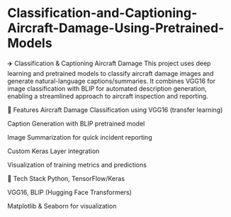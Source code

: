 # Classification-and-Captioning-Aircraft-Damage-Using-Pretrained-Models
✈️ Classification & Captioning Aircraft Damage
This project uses deep learning and pretrained models to classify aircraft damage images and generate natural-language captions/summaries. It combines VGG16 for image classification with BLIP for automated description generation, enabling a streamlined approach to aircraft inspection and reporting.

🔹 Features
Aircraft Damage Classification using VGG16 (transfer learning)

Caption Generation with BLIP pretrained model

Image Summarization for quick incident reporting

Custom Keras Layer integration

Visualization of training metrics and predictions

🔹 Tech Stack
Python, TensorFlow/Keras

VGG16, BLIP (Hugging Face Transformers)

Matplotlib & Seaborn for visualization
